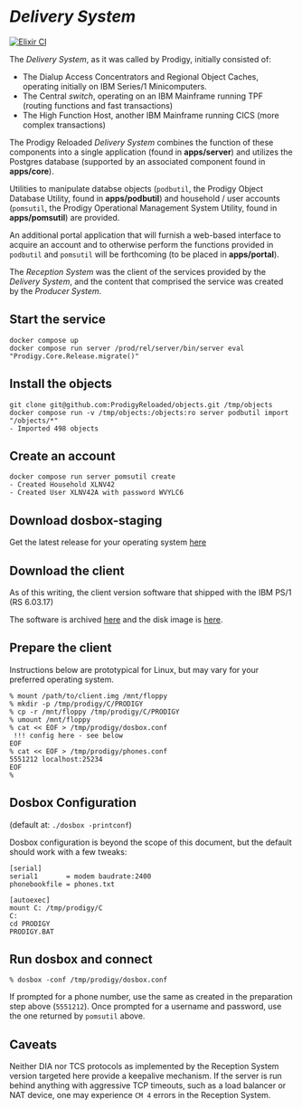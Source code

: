 # _Delivery System_

[![Elixir CI](https://github.com/ProdigyReloaded/delivery-system/actions/workflows/elixir.yml/badge.svg)](https://github.com/ProdigyReloaded/delivery-system/actions/workflows/elixir.yml)

The _Delivery System_, as it was called by Prodigy, initially consisted of:
* The Dialup Access Concentrators and Regional Object Caches, operating initially on IBM Series/1 Minicomputers.
* The Central _switch_, operating on an IBM Mainframe running TPF (routing functions and fast transactions)
* The High Function Host, another IBM Mainframe running CICS (more complex transactions)

The Prodigy Reloaded _Delivery System_ combines the function of these components into a single application
(found in **apps/server**) and utilizes the Postgres database (supported by an associated component found in 
**apps/core**).

Utilities to manipulate databse objects (`podbutil`, the Prodigy Object Database Utility, found in **apps/podbutil**) and
household / user accounts (`pomsutil`, the Prodigy Operational Management System Utility, found in **apps/pomsutil**) are
provided.

An additional portal application that will furnish a web-based interface to acquire an account and to otherwise perform
the functions provided in `podbutil` and `pomsutil` will be forthcoming (to be placed in **apps/portal**).

The _Reception System_ was the client of the services provided by the _Delivery System_, and the content that comprised
the service was created by the _Producer System_.

## Start the service
```
docker compose up
docker compose run server /prod/rel/server/bin/server eval "Prodigy.Core.Release.migrate()"
```

## Install the objects
```
git clone git@github.com:ProdigyReloaded/objects.git /tmp/objects
docker compose run -v /tmp/objects:/objects:ro server podbutil import "/objects/*"
- Imported 498 objects
```

## Create an account 

```
docker compose run server pomsutil create
- Created Household XLNV42
- Created User XLNV42A with password WVYLC6
```

## Download dosbox-staging

Get the latest release for your operating system [here](https://dosbox-staging.github.io)

## Download the client

As of this writing, the client version software that shipped with the IBM PS/1 (RS 6.03.17)

The software is archived [here](https://archive.org/details/ibm-ps-1-users-club-and-prodigy-software-1990) and
the disk image is [here](https://archive.org/download/ibm-ps-1-users-club-and-prodigy-software-1990/IBM%20PS1%20Users%27%20Club%20and%20PRODIGY%20Software%20%281990%29.img).

## Prepare the client

Instructions below are prototypical for Linux, but may vary for your preferred operating system.

```
% mount /path/to/client.img /mnt/floppy
% mkdir -p /tmp/prodigy/C/PRODIGY
% cp -r /mnt/floppy /tmp/prodigy/C/PRODIGY
% umount /mnt/floppy
% cat << EOF > /tmp/prodigy/dosbox.conf
 !!! config here - see below
EOF
% cat << EOF > /tmp/prodigy/phones.conf
5551212 localhost:25234
EOF
%
```

## Dosbox Configuration 
(default at: `./dosbox -printconf`)

Dosbox configuration is beyond the scope of this document, but the default should work with a few tweaks:
```
[serial]
serial1       = modem baudrate:2400
phonebookfile = phones.txt

[autoexec]
mount C: /tmp/prodigy/C
C:
cd PRODIGY
PRODIGY.BAT
```


## Run dosbox and connect
```
% dosbox -conf /tmp/prodigy/dosbox.conf
```

If prompted for a phone number, use the same as created in the preparation step above (`5551212`).
Once prompted for a username and password, use the one returned by `pomsutil` above.

## Caveats

Neither DIA nor TCS protocols as implemented by the Reception System version targeted here provide a keepalive mechanism.
If the server is run behind anything with aggressive TCP timeouts, such as a load balancer or NAT device, one may 
experience `CM 4` errors in the Reception System.